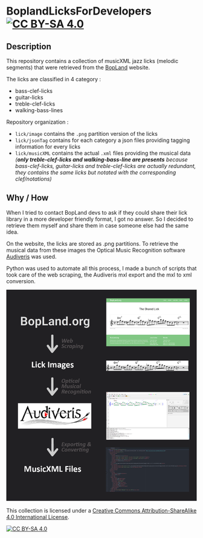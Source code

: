 # BoplandLicksForDevelopers [![CC BY-SA 4.0][cc-by-sa-shield]][cc-by-sa]

## Description
This repository contains a collection of musicXML jazz licks (melodic segments) that were retrieved from the [BopLand](https://www.bopland.org/) website.

The licks are classified in 4 category :
- bass-clef-licks
- guitar-licks
- treble-clef-licks
- walking-bass-lines

Repository organization :

- `lick/image` contains the `.png` partition version of the licks
- `lick/jsonTag` contains for each category a json files providing tagging information for every licks
- `lick/musicXML` contains the actual `.xml` files providing the musical data *(**only treble-clef-licks and walking-bass-line are presents** because bass-clef-licks, guitar-licks and treble-clef-licks are actually redundant, they contains the same licks but notated with the corresponding clef/notations)*

## Why / How
When I tried to contact BopLand devs to ask if they could share their lick library in a more developer friendly format, I got no answer. So I decided to retrieve them myself and share them in case someone else had the same idea.

On the website, the licks are stored as .png partitions. To retrieve the musical data from these images the Optical Music Recognition software [Audiveris](https://github.com/Audiveris/audiveris) was used.

Python was used to automate all this process, I made a bunch of scripts that took care of the web scraping, the Audiveris mxl export and the mxl to xml conversion.

![alt text](images/bopland2xml.png "MusicXML retriving diagram")


This collection is licensed under a
[Creative Commons Attribution-ShareAlike 4.0 International License][cc-by-sa].


[![CC BY-SA 4.0][cc-by-sa-image]][cc-by-sa]

[cc-by-sa]: http://creativecommons.org/licenses/by-sa/4.0/
[cc-by-sa-image]: https://licensebuttons.net/l/by-sa/4.0/88x31.png
[cc-by-sa-shield]: https://img.shields.io/badge/License-CC%20BY--SA%204.0-lightgrey.svg
